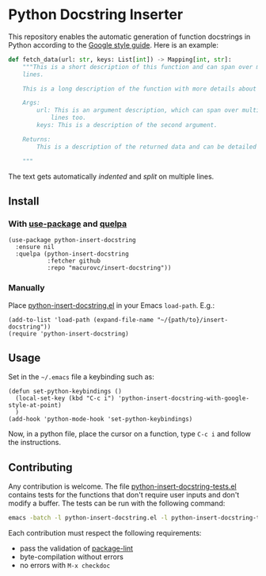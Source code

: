 # Python Docstring Inserter

This repository enables the automatic generation of function docstrings in
Python according to the [Google style
guide](https://google.github.io/styleguide/pyguide.html#383-functions-and-methods).
Here is an example:

```python
def fetch_data(url: str, keys: List[int]) -> Mapping[int, str]:
    """This is a short description of this function and can span over multiple
    lines.

    This is a long description of the function with more details about it.

    Args:
        url: This is an argument description, which can span over multiple
            lines too.
        keys: This is a description of the second argument.

    Returns:
        This is a description of the returned data and can be detailed too.

    """
```

The text gets automatically *indented* and *split* on multiple lines.

## Install

### With [use-package](https://github.com/jwiegley/use-package) and [quelpa](https://github.com/quelpa/quelpa)

```elisp
(use-package python-insert-docstring
  :ensure nil
  :quelpa (python-insert-docstring
           :fetcher github
           :repo "macurovc/insert-docstring"))
```

### Manually

Place [python-insert-docstring.el](python-insert-docstring.el) in your Emacs `load-path`. E.g.:

```elisp
(add-to-list 'load-path (expand-file-name "~/{path/to}/insert-docstring"))
(require 'python-insert-docstring)
```

## Usage

Set in the `~/.emacs` file a keybinding such as:

```elisp
(defun set-python-keybindings ()
  (local-set-key (kbd "C-c i") 'python-insert-docstring-with-google-style-at-point)
  )
(add-hook 'python-mode-hook 'set-python-keybindings)
```

Now, in a python file, place the cursor on a function, type `C-c i` and follow
the instructions.

## Contributing

Any contribution is welcome. The file
[python-insert-docstring-tests.el](python-insert-docstring-tests.el) contains tests for the
functions that don't require user inputs and don't modify a buffer. The tests
can be run with the following command:

```bash
emacs -batch -l python-insert-docstring.el -l python-insert-docstring-tests.el -f ert-run-tests-batch-and-exit
```

Each contribution must respect the following requirements:
* pass the validation of [package-lint](https://github.com/purcell/package-lint)
* byte-compilation without errors
* no errors with `M-x checkdoc`
